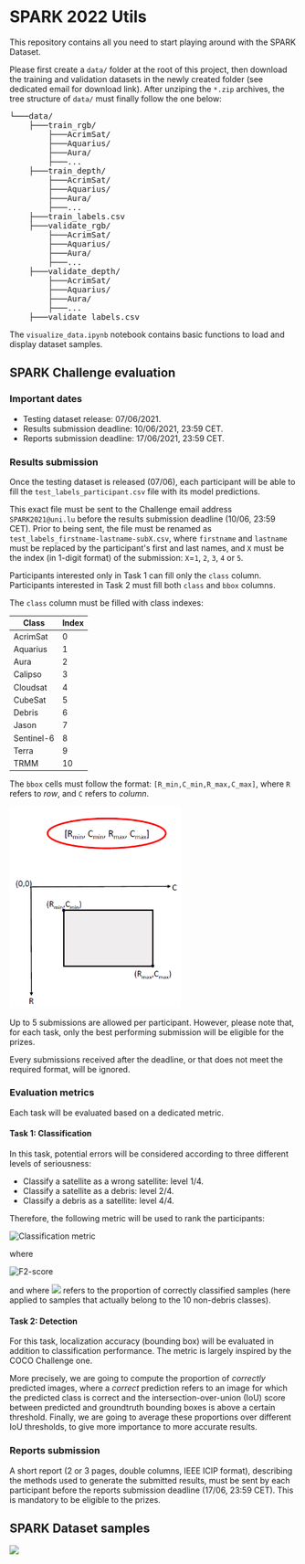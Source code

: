 # SPARK 2022 Utils

This repository contains all you need to start playing around with the SPARK Dataset.

Please first create a `data/` folder at the root of this project, then download the training and validation datasets in the newly created folder (see dedicated email for download link). After unziping the `*.zip` archives, the tree structure of `data/` must finally follow the one below:

<pre>
└───data/  
    ├───train_rgb/  
        ├───AcrimSat/  
        ├───Aquarius/  
        ├───Aura/  
        ├───...
    ├───train_depth/  
        ├───AcrimSat/  
        ├───Aquarius/  
        ├───Aura/  
        ├───...
    ├───train_labels.csv
    ├───validate_rgb/  
        ├───AcrimSat/  
        ├───Aquarius/  
        ├───Aura/  
        ├───...
    ├───validate_depth/  
        ├───AcrimSat/  
        ├───Aquarius/  
        ├───Aura/  
        ├───... 
    ├───validate_labels.csv
</pre>

The `visualize_data.ipynb` notebook contains basic functions to load and display dataset samples.

## SPARK Challenge evaluation

### Important dates

* Testing dataset release: 07/06/2021.
* Results submission deadline: 10/06/2021, 23:59 CET.
* Reports submission deadline: 17/06/2021, 23:59 CET.

### Results submission

Once the testing dataset is released (07/06), each participant will be able to fill the `test_labels_participant.csv` file with its model predictions.

This exact file must be sent to the Challenge email address `SPARK2021@uni.lu` before the results submission deadline (10/06, 23:59 CET). Prior to being sent, the file must be renamed as `test_labels_firstname-lastname-subX.csv`, where `firstname` and `lastname` must be replaced by the participant's first and last names, and `X` must be the index (in 1-digit format) of the submission: `X`=`1`, `2`, `3`, `4` or `5`.

Participants interested only in Task 1 can fill only the `class` column. Participants interested in Task 2 must fill both `class` and `bbox` columns.

The `class` column must be filled with class indexes:

| Class      | Index    |
|------------|----------|
| AcrimSat   | 0        |
| Aquarius   | 1        |
| Aura       | 2        |
| Calipso    | 3        |
| Cloudsat   | 4        |
| CubeSat    | 5        |
| Debris     | 6        |
| Jason      | 7        |
| Sentinel-6 | 8        |
| Terra      | 9        |
| TRMM       | 10       |

The `bbox` cells must follow the format: `[R_min,C_min,R_max,C_max]`, where `R` refers to *row*, and `C` refers to *column*.

<img src="src/SPARK_bbox.PNG" alt="Bounding box format" width="300"/>

Up to 5 submissions are allowed per participant. However, please note that, for each task, only the best performing submission will be eligible for the prizes.

Every submissions received after the deadline, or that does not meet the required format, will be ignored.

### Evaluation metrics

Each task will be evaluated based on a dedicated metric.

#### Task 1: Classification

In this task, potential errors will be considered according to three different levels of seriousness:
* Classify a satellite as a wrong satellite: level 1/4.
* Classify a satellite as a debris: level 2/4.
* Classify a debris as a satellite: level 4/4.

Therefore, the following metric will be used to rank the participants:

<img src="src/SPARK_classif_metric.PNG" alt="Classification metric" width="300"/>

where

<img src="src/SPARK_F2-score.PNG" alt="F2-score" width="200"/>

and where <img src="src/SPARK_classif_metric_2.PNG" width="120"/> refers to the proportion of correctly classified samples (here applied to samples that actually belong to the 10 non-debris classes). 

#### Task 2: Detection

For this task, localization accuracy (bounding box) will be evaluated in addition to classification performance. The metric is largely inspired by the COCO Challenge one.

More precisely, we are going to compute the proportion of *correctly* predicted images, where a *correct* prediction refers to an image for which the predicted class is correct and the intersection-over-union (IoU) score between predicted and groundtruth bounding boxes is above a certain threshold. Finally, we are going to average these proportions over different IoU thresholds, to give more importance to more accurate results.

### Reports submission

A short report (2 or 3 pages, double columns, IEEE ICIP format), describing the methods used to generate the submitted results, must be sent by each participant before the reports submission deadline (17/06, 23:59 CET). This is mandatory to be eligible to the prizes.

## SPARK Dataset samples

<img src="https://drive.google.com/uc?id=1mgSt1Z230LbfijzDi1FIckQiEgBOReHD">
